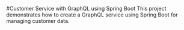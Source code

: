 #Customer Service with GraphQL using Spring Boot
This project demonstrates how to create a GraphQL service using Spring Boot for managing customer data.



